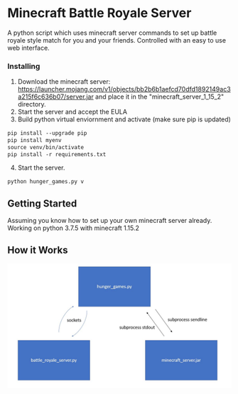 # Minecraft Battle Royale Server
A python script which uses minecraft server commands to set up battle royale style match for you and your friends. Controlled with an easy to use web interface. 

### Installing
1. Download the minecraft server: https://launcher.mojang.com/v1/objects/bb2b6b1aefcd70dfd1892149ac3a215f6c636b07/server.jar and place it in the "minecraft_server_1_15_2" directory.
2. Start the server and accept the EULA
3. Build python virtual enviornment and activate (make sure pip is updated)
```
pip install --upgrade pip
pip install myenv
source venv/bin/activate
pip install -r requirements.txt
```
4. Start the server.
```
python hunger_games.py v
```

## Getting Started
Assuming you know how to set up your own minecraft server already. Working on python 3.7.5 with minecraft 1.15.2

## How it Works
![](img/flow.jpg)